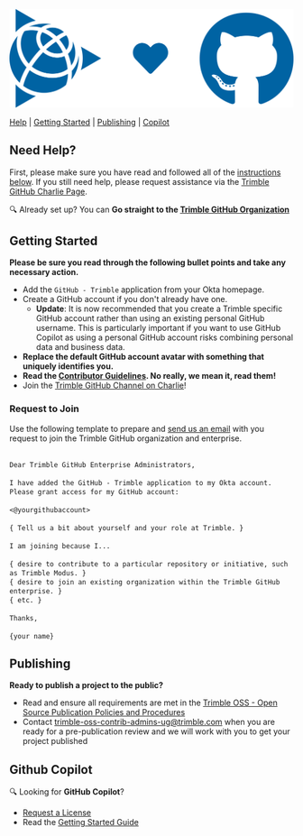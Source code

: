 ![Trimble <3 GitHub](/assets/img/trimble-heart-github.svg)

[Help](#need-help) | [Getting Started](#getting-started) | [Publishing](#publishing) | [Copilot](#github-copilot)

## Need Help?

First, please make sure you have read and followed all of the [instructions below](#getting-started). If you still need help, please request assistance via the [Trimble GitHub Charlie Page](https://charlie.trimble.com/channels/204800003/TrimbleGitHub).

🔍 Already set up? You can **Go straight to the [Trimble GitHub Organization](https://github.com/trimble-oss)**

## Getting Started

**Please be sure you read through the following bullet points and take any necessary action.**

- Add the `GitHub - Trimble` application from your Okta homepage.
- Create a GitHub account if you don't already have one.
  - **Update**: It is now recommended that you create a Trimble specific GitHub account rather than using an existing personal GitHub username. This is particularly important if you want to use GitHub Copilot as using a personal GitHub account risks combining personal data and business data.
- **Replace the default GitHub account avatar with something that uniquely identifies you.**
- **Read the [Contributor Guidelines](/guidelines/index.md). No really, we mean it, read them!**
- Join the [Trimble GitHub Channel on Charlie](https://app.happeo.com/channels/204800003/TrimbleGithub)!

### Request to Join

Use the following template to prepare and [send us an email](mailto:trimble-oss-contrib-admins-ug@trimble.com) with you request to join the Trimble GitHub organization and enterprise.

```text

Dear Trimble GitHub Enterprise Administrators,

I have added the GitHub - Trimble application to my Okta account. Please grant access for my GitHub account:

<@yourgithubaccount>

{ Tell us a bit about yourself and your role at Trimble. }

I am joining because I...

{ desire to contribute to a particular repository or initiative, such as Trimble Modus. }
{ desire to join an existing organization within the Trimble GitHub enterprise. }
{ etc. }

Thanks,

{your name}

```

## Publishing

**Ready to publish a project to the public?**

- Read and ensure all requirements are met in the [Trimble OSS - Open Source Publication Policies and Procedures](https://docs.google.com/document/d/1zL_qjgBfECiQ-3KtYRFgVi3zZESPpSYF1mVi755cu_M)
- Contact [trimble-oss-contrib-admins-ug@trimble.com](mailto:trimble-oss-contrib-admins-ug@trimble.com) when you are ready for a pre-publication review and we will work with you to get your project published

## Github Copilot

🔍 Looking for **GitHub Copilot**?
  - [Request a License](https://support.trimble.cloud/support/catalog/items/42)
  - Read the [Getting Started Guide](https://docs.google.com/document/d/1qsuPPdbuDQxzii2c9ucvwdWsNRAf09mAwMOpzUjt5UQ/edit#heading=h.kt03vcur1pr9)

